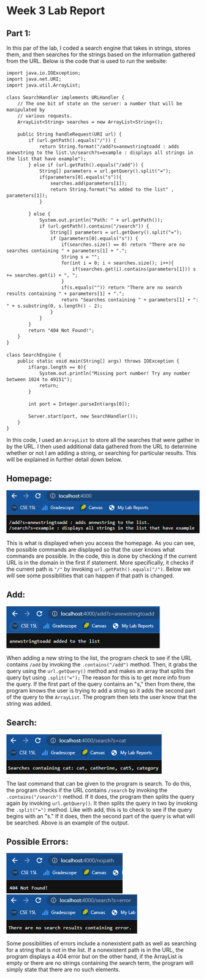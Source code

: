 # Week 3 Lab Report

## Part 1:

In this par of the lab, I coded a search engine that takes in strings, stores them, and then searches for the strings based on the information gathered from the URL. Below is the code that is used to run the website:

```
import java.io.IOException;
import java.net.URI;
import java.util.ArrayList;

class SearchHandler implements URLHandler {
    // The one bit of state on the server: a number that will be manipulated by
    // various requests.
    ArrayList<String> searches = new ArrayList<String>();

    public String handleRequest(URI url) {
        if (url.getPath().equals("/")) {
            return String.format("/add?s=anewstringtoadd : adds anewstring to the list.\n/search?s=example : displays all strings in the list that have example");
        } else if (url.getPath().equals("/add")) {
            String[] parameters = url.getQuery().split("=");
            if(parameters[0].equals("s")){
                searches.add(parameters[1]);
                return String.format("%s added to the list" , parameters[1]);
            }
            
        } else {
            System.out.println("Path: " + url.getPath());
            if (url.getPath().contains("/search")) {
                String[] parameters = url.getQuery().split("=");
                if (parameters[0].equals("s")) {
                    if(searches.size() == 0) return "There are no searches containing " + parameters[1] + ".";
                    String s = "";
                    for(int i = 0; i < searches.size(); i++){
                        if(searches.get(i).contains(parameters[1])) s += searches.get(i) + ", "; 
                    }
                    if(s.equals("")) return "There are no search results containing " + parameters[1] + ".";
                    return "Searches containing " + parameters[1] + ": " + s.substring(0, s.length() - 2);
                }
            }
        }
        return "404 Not Found!";
    }
}

class SearchEngine {
    public static void main(String[] args) throws IOException {
        if(args.length == 0){
            System.out.println("Missing port number! Try any number between 1024 to 49151");
            return;
        }

        int port = Integer.parseInt(args[0]);

        Server.start(port, new SearchHandler());
    }
}
```

In this code, I used an `ArrayList` to store all the searches that were gather in by the URL. I then used additional data gathered from the URL to determine whether or not I am adding a string, or searching for particular results. This will be explained in further detail down below.

## Homepage:

![Homepage](homepage.png)

This is what is displayed when you access the homepage. As you can see, the possible commands are displayed so that the user knows what commands are possible. In the code, this is done by checking if the current URL is in the domain in the first if statement. More specifically, it checks if the current path is `"/"` by invoking `url.getPath().equals("/")`. Below we will see some possibilities that can happen if that path is changed.

## Add:

![Add](add.png)

When adding a new string to the list, the program check to see if the URL contains `/add` by invoking the `.contains("/add")` method. Then, it grabs the query using the `url.getQuery()` method and makes an array that splits the query byt using `.split("=");` The reason for this is to get more info from the query. If the first part of the query contains an "s," then from there, the program knows the user is trying to add a string so it adds the second part of the query to the `ArrayList`. The program then lets the user know that the string was added.

## Search:
![Search](search.png)

The last command that can be given to the program is search. To do this, the program checks if the URL contains `/search` by invoking the `.contains("/search")` method. If it does, the program then splits the query again by invoking `url.getQuery()`. It then splits the query in two by invoking the `.split("=")` method. Like with add, this is to check to see if the query begins with an "s." If it does, then the second part of the query is what will be searched. Above is an example of the output.

## Possible Errors:

![No Path](nopath.png) ![No Results](noresults.png)

Some possibilities of errors include a nonexistent path as well as searching for a string that is not in the list. If a nonexistent path is in the URL, the program displays a 404 error but on the other hand, if the ArrayList is empty or there are no strings containing the search term, the program will simply state that there are no such elements.
